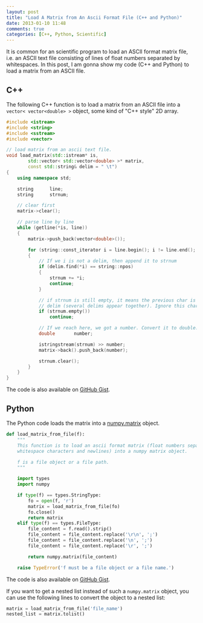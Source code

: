 ```yaml
---
layout: post
title: "Load A Matrix from An Ascii Format File (C++ and Python)"
date: 2013-01-10 11:48
comments: true
categories: [C++, Python, Scientific]
---
```


It is common for an scientific program to load an ASCII format matrix file, i.e.
an ASCII text file consisting of lines of float numbers separated by
whitespaces. In this post, I am gonna show my code (C++ and Python) to load a
matrix from an ASCII file.


## C++

The following C++ function is to load a matrix from an ASCII file into a
`vector< vector<double> >` object, some kind of "C++ style" 2D array.

```cpp
#include <istream>
#include <string>
#include <sstream>
#include <vector>

// load matrix from an ascii text file.
void load_matrix(std::istream* is,
        std::vector< std::vector<double> >* matrix,
        const std::string& delim = " \t")
{
    using namespace std;

    string      line;
    string      strnum;

    // clear first
    matrix->clear();

    // parse line by line
    while (getline(*is, line))
    {
        matrix->push_back(vector<double>());

        for (string::const_iterator i = line.begin(); i != line.end(); ++ i)
        {
            // If we i is not a delim, then append it to strnum
            if (delim.find(*i) == string::npos)
            {
                strnum += *i;
                continue;
            }

            // if strnum is still empty, it means the previous char is also a
            // delim (several delims appear together). Ignore this char.
            if (strnum.empty())
                continue;

            // If we reach here, we got a number. Convert it to double.
            double       number;

            istringstream(strnum) >> number;
            matrix->back().push_back(number);

            strnum.clear();
        }
    }
}
```

The code is also available on [GitHub Gist](https://gist.github.com/4500925).

## Python

The Python code loads the matrix into a [numpy.matrix]() object.

```python
def load_matrix_from_file(f):
    """
    This function is to load an ascii format matrix (float numbers separated by
    whitespace characters and newlines) into a numpy matrix object.

    f is a file object or a file path.
    """

    import types
    import numpy

    if type(f) == types.StringType:
        fo = open(f, 'r')
        matrix = load_matrix_from_file(fo)
        fo.close()
        return matrix
    elif type(f) == types.FileType:
        file_content = f.read().strip()
        file_content = file_content.replace('\r\n', ';')
        file_content = file_content.replace('\n', ';')
        file_content = file_content.replace('\r', ';')

        return numpy.matrix(file_content)

    raise TypeError('f must be a file object or a file name.')
```

The code is also available on [GitHub Gist](https://gist.github.com/4437648).

If you want to get a nested list instead of such a `numpy.matrix` object, you
can use the following lines to convert the object to a nested list:

```python
matrix = load_matrix_from_file('file_name')
nested_list = matrix.tolist()
```

[numpy.matrix]: http://docs.scipy.org/doc/numpy/reference/generated/numpy.matrix.html
